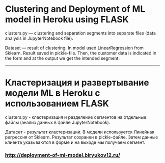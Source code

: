 # Clustering and Deployment of ML model in Heroku using FLASK

clusters.py — clustering and separation segments into separate files (data analysis in JupyterNotebook file).

Dataset — result of clustering. In model used LinearRegression from Sklearn. Result saved in pickle-file. Then, the customer data is indicated in the form and at the output we get the intended segment.

---

# Кластеризация и развертывание модели ML в Heroku с использованием FLASK

clusters.py - кластеризация и разделение сегментов на отдельные файлы (анализ данных в файле JupyterNotebook).

Датасет - результат кластеризации. В модели используется Линейная регрессия от Sklearn. Результат сохранен в pickle-файле. Затем данные клиента указываются в форме и на выходе мы получаем сегмент.

### http://deployment-of-ml-model.biryukov12.ru/
